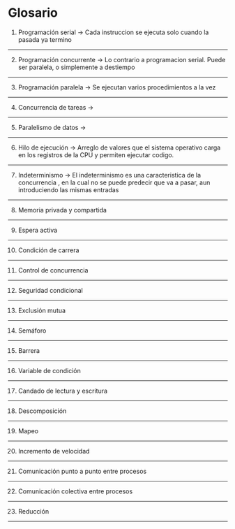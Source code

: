 # Glosario
1. Programación serial -> Cada instruccion se ejecuta solo cuando la pasada
ya termino
---
2. Programación concurrente -> Lo contrario a programacion serial. Puede
ser paralela, o simplemente a destiempo
---
3. Programación paralela -> Se ejecutan varios procedimientos a la vez
--- 
4. Concurrencia de tareas -> 
---
5. Paralelismo de datos -> 
---
6. Hilo de ejecución -> Arreglo de valores que el sistema operativo carga en 
los registros de la CPU y permiten ejecutar codigo.
---
7. Indeterminismo -> El indeterminismo es una caracteristica de la concurrencia
, en la cual no se puede predecir que va a pasar, aun introduciendo las mismas
entradas
---
8. Memoria privada y compartida
---
9. Espera activa
---
10. Condición de carrera
---
11. Control de concurrencia
---
12. Seguridad condicional
---
13. Exclusión mutua
---
14. Semáforo
---
15. Barrera
---
16. Variable de condición
---
17. Candado de lectura y escritura
---
18. Descomposición
---
19. Mapeo
---
20. Incremento de velocidad
---
21. Comunicación punto a punto entre procesos
---
22. Comunicación colectiva entre procesos
---
23. Reducción
---